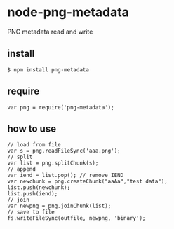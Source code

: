 # node-png-metadata
PNG metadata read and write

## install

```
$ npm install png-metadata
```

## require

```
var png = require('png-metadata');
```

## how to use

```
// load from file
var s = png.readFileSync('aaa.png');
// split
var list = png.splitChunk(s);
// append
var iend = list.pop(); // remove IEND
var newchunk = png.createChunk("aaAa","test data");
list.push(newchunk);
list.push(iend);
// join
var newpng = png.joinChunk(list);
// save to file
fs.writeFileSync(outfile, newpng, 'binary');

```

